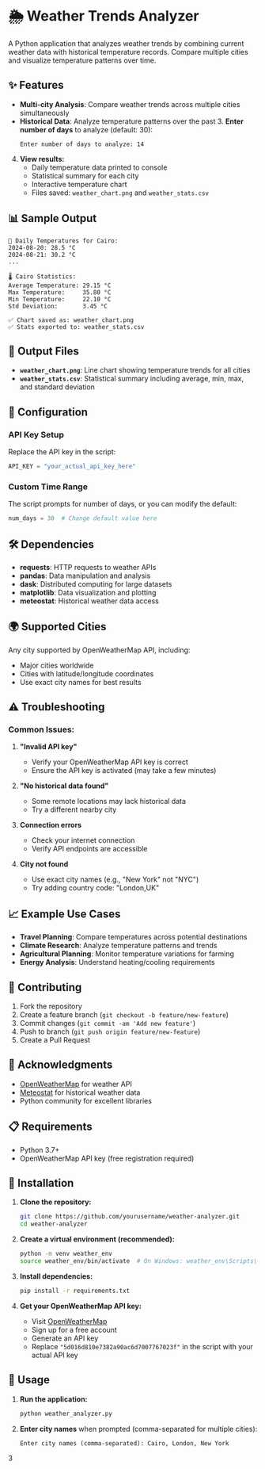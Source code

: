

# 🌦️ Weather Trends Analyzer

A Python application that analyzes weather trends by combining current weather data with historical temperature records. Compare multiple cities and visualize temperature patterns over time.

## ✨ Features

- **Multi-city Analysis**: Compare weather trends across multiple cities simultaneously
- **Historical Data**: Analyze temperature patterns over the past 3. **Enter number of days** to analyze (default: 30):
   ```
   Enter number of days to analyze: 14
   ```

4. **View results:**
   - Daily temperature data printed to console
   - Statistical summary for each city
   - Interactive temperature chart
   - Files saved: `weather_chart.png` and `weather_stats.csv`

## 📊 Sample Output

```
📅 Daily Temperatures for Cairo:
2024-08-20: 28.5 °C
2024-08-21: 30.2 °C
...

🌡️ Cairo Statistics:
Average Temperature: 29.15 °C
Max Temperature:     35.80 °C
Min Temperature:     22.10 °C
Std Deviation:       3.45 °C

✅ Chart saved as: weather_chart.png
✅ Stats exported to: weather_stats.csv
```

## 📁 Output Files

- **`weather_chart.png`**: Line chart showing temperature trends for all cities
- **`weather_stats.csv`**: Statistical summary including average, min, max, and standard deviation

## 🔧 Configuration

### API Key Setup
Replace the API key in the script:
```python
API_KEY = "your_actual_api_key_here"
```

### Custom Time Range
The script prompts for number of days, or you can modify the default:
```python
num_days = 30  # Change default value here
```

## 🛠️ Dependencies

- **requests**: HTTP requests to weather APIs
- **pandas**: Data manipulation and analysis
- **dask**: Distributed computing for large datasets
- **matplotlib**: Data visualization and plotting
- **meteostat**: Historical weather data access

## 🌍 Supported Cities

Any city supported by OpenWeatherMap API, including:
- Major cities worldwide
- Cities with latitude/longitude coordinates
- Use exact city names for best results

## ⚠️ Troubleshooting

### Common Issues:

1. **"Invalid API key"**
   - Verify your OpenWeatherMap API key is correct
   - Ensure the API key is activated (may take a few minutes)

2. **"No historical data found"**
   - Some remote locations may lack historical data
   - Try a different nearby city

3. **Connection errors**
   - Check your internet connection
   - Verify API endpoints are accessible

4. **City not found**
   - Use exact city names (e.g., "New York" not "NYC")
   - Try adding country code: "London,UK"

## 📈 Example Use Cases

- **Travel Planning**: Compare temperatures across potential destinations
- **Climate Research**: Analyze temperature patterns and trends
- **Agricultural Planning**: Monitor temperature variations for farming
- **Energy Analysis**: Understand heating/cooling requirements

## 🤝 Contributing

1. Fork the repository
2. Create a feature branch (`git checkout -b feature/new-feature`)
3. Commit changes (`git commit -am 'Add new feature'`)
4. Push to branch (`git push origin feature/new-feature`)
5. Create a Pull Request


## 🙏 Acknowledgments

- [OpenWeatherMap](https://openweathermap.org/) for weather API
- [Meteostat](https://meteostat.net/) for historical weather data
- Python community for excellent libraries


## 📋 Requirements

- Python 3.7+
- OpenWeatherMap API key (free registration required)

## 🚀 Installation

1. **Clone the repository:**
   ```bash
   git clone https://github.com/yourusername/weather-analyzer.git
   cd weather-analyzer
   ```

2. **Create a virtual environment (recommended):**
   ```bash
   python -m venv weather_env
   source weather_env/bin/activate  # On Windows: weather_env\Scripts\activate
   ```

3. **Install dependencies:**
   ```bash
   pip install -r requirements.txt
   ```

4. **Get your OpenWeatherMap API key:**
   - Visit [OpenWeatherMap](https://openweathermap.org/api)
   - Sign up for a free account
   - Generate an API key
   - Replace `"5d016d810e7382a90ac6d7007767023f"` in the script with your actual API key

## 🎯 Usage

1. **Run the application:**
   ```bash
   python weather_analyzer.py
   ```

2. **Enter city names** when prompted (comma-separated for multiple cities):
   ```
   Enter city names (comma-separated): Cairo, London, New York
   ```

3
